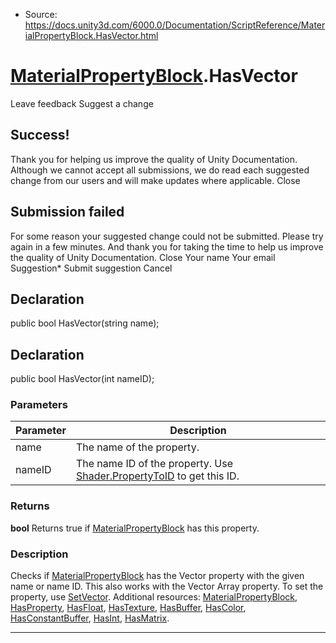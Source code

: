 * Source: https://docs.unity3d.com/6000.0/Documentation/ScriptReference/MaterialPropertyBlock.HasVector.html

#  [MaterialPropertyBlock](https://docs.unity3d.com/6000.0/Documentation/ScriptReference/MaterialPropertyBlock.html).HasVector
Leave feedback
Suggest a change
## Success!
Thank you for helping us improve the quality of Unity Documentation. Although we cannot accept all submissions, we do read each suggested change from our users and will make updates where applicable.
Close
## Submission failed
For some reason your suggested change could not be submitted. Please <a>try again</a> in a few minutes. And thank you for taking the time to help us improve the quality of Unity Documentation.
Close
Your name Your email Suggestion* Submit suggestion
Cancel
## Declaration
public bool HasVector(string name); 
## Declaration
public bool HasVector(int nameID); 
### Parameters
Parameter | Description  
---|---  
name | The name of the property.  
nameID | The name ID of the property. Use [Shader.PropertyToID](https://docs.unity3d.com/6000.0/Documentation/ScriptReference/Shader.PropertyToID.html) to get this ID.  
### Returns
**bool** Returns true if [MaterialPropertyBlock](https://docs.unity3d.com/6000.0/Documentation/ScriptReference/MaterialPropertyBlock.html) has this property. 
### Description
Checks if [MaterialPropertyBlock](https://docs.unity3d.com/6000.0/Documentation/ScriptReference/MaterialPropertyBlock.html) has the Vector property with the given name or name ID. This also works with the Vector Array property. To set the property, use [SetVector](https://docs.unity3d.com/6000.0/Documentation/ScriptReference/MaterialPropertyBlock.SetVector.html).
Additional resources: [MaterialPropertyBlock](https://docs.unity3d.com/6000.0/Documentation/ScriptReference/MaterialPropertyBlock.html), [HasProperty](https://docs.unity3d.com/6000.0/Documentation/ScriptReference/MaterialPropertyBlock.HasProperty.html), [HasFloat](https://docs.unity3d.com/6000.0/Documentation/ScriptReference/MaterialPropertyBlock.HasFloat.html), [HasTexture](https://docs.unity3d.com/6000.0/Documentation/ScriptReference/MaterialPropertyBlock.HasTexture.html), [HasBuffer](https://docs.unity3d.com/6000.0/Documentation/ScriptReference/MaterialPropertyBlock.HasBuffer.html), [HasColor](https://docs.unity3d.com/6000.0/Documentation/ScriptReference/MaterialPropertyBlock.HasColor.html), [HasConstantBuffer](https://docs.unity3d.com/6000.0/Documentation/ScriptReference/MaterialPropertyBlock.HasConstantBuffer.html), [HasInt](https://docs.unity3d.com/6000.0/Documentation/ScriptReference/MaterialPropertyBlock.HasInt.html), [HasMatrix](https://docs.unity3d.com/6000.0/Documentation/ScriptReference/MaterialPropertyBlock.HasMatrix.html).
* * *
